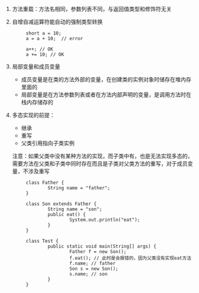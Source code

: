 1. 方法重载：方法名相同，参数列表不同，与返回值类型和修饰符无关

2. 自增自减运算符能自动的强制类型转换
   ```
        short a = 10;
        a = a + 10;  // error

        a++; // OK
        a += 10; // OK
   ```

3. 局部变量和成员变量
   
   * 成员变量是在类的方法外部的变量，在创建类的实例对象时储存在堆内存里面的
   * 局部变量是在方法参数列表或者在方法内部声明的变量，是调用方法时在栈内存储存的

4. 多态实现的前提：
        
   * 继承
   * 重写
   * 父类引用指向子类实例

   注意：如果父类中没有某种方法的实现，而子类中有，也是无法实现多态的，需要方法在父类和子类中同时存在而且是子类对父类方法的重写，对于成员变量，不涉及重写

   ```
        class Father {
                String name = "father";
        }

        class Son extends Father {
                String name = "son";
                public eat() {
                        System.out.println("eat");
                }
        }

        class Test {
                public static void main(String[] args) {
                        Father f = new Son();
                        f.eat(); // 此时是会报错的，因为父类没有实现eat方法
                        f.name; // father
                        Son s = new Son();
                        s.name; // son
                }
        }
   ```